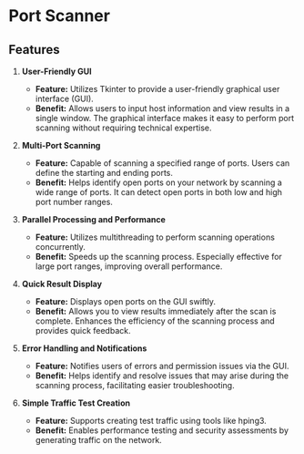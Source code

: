 # Port Scanner

## Features

1. **User-Friendly GUI**
   - **Feature:** Utilizes Tkinter to provide a user-friendly graphical user interface (GUI).
   - **Benefit:** Allows users to input host information and view results in a single window. The graphical interface makes it easy to perform port scanning without requiring technical expertise.

2. **Multi-Port Scanning**
   - **Feature:** Capable of scanning a specified range of ports. Users can define the starting and ending ports.
   - **Benefit:** Helps identify open ports on your network by scanning a wide range of ports. It can detect open ports in both low and high port number ranges.

3. **Parallel Processing and Performance**
   - **Feature:** Utilizes multithreading to perform scanning operations concurrently.
   - **Benefit:** Speeds up the scanning process. Especially effective for large port ranges, improving overall performance.

4. **Quick Result Display**
   - **Feature:** Displays open ports on the GUI swiftly.
   - **Benefit:** Allows you to view results immediately after the scan is complete. Enhances the efficiency of the scanning process and provides quick feedback.

5. **Error Handling and Notifications**
   - **Feature:** Notifies users of errors and permission issues via the GUI.
   - **Benefit:** Helps identify and resolve issues that may arise during the scanning process, facilitating easier troubleshooting.

6. **Simple Traffic Test Creation**
   - **Feature:** Supports creating test traffic using tools like hping3.
   - **Benefit:** Enables performance testing and security assessments by generating traffic on the network.

